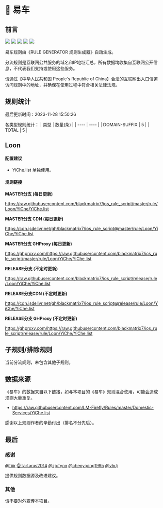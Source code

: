 # 🧸 易车

## 前言

![](https://shields.io/badge/-移除重复规则-ff69b4) ![](https://shields.io/badge/-DOMAIN与DOMAIN--SUFFIX合并-green) ![](https://shields.io/badge/-DOMAIN--SUFFIX间合并-critical) ![](https://shields.io/badge/-DOMAIN--SUFFIX与DOMAIN--KEYWORD合并-blue) ![](https://shields.io/badge/-IP--CIDR(6)合并-blueviolet) 

易车规则由《RULE GENERATOR 规则生成器》自动生成。

分流规则是互联网公共服务的域名和IP地址汇总，所有数据均收集自互联网公开信息，不代表我们支持或使用这些服务。

请通过【中华人民共和国 People's Republic of China】合法的互联网出入口信道访问规则中的地址，并确保在使用过程中符合相关法律法规。

## 规则统计

最后更新时间：2023-11-28 15:50:26

各类型规则统计：
| 类型 | 数量(条)  | 
| ---- | ----  |
| DOMAIN-SUFFIX | 5  | 
| TOTAL | 5  | 


## Loon 

#### 配置建议
- YiChe.list 单独使用。

#### 规则链接
**MASTER分支 (每日更新)**

https://raw.githubusercontent.com/blackmatrix7/ios_rule_script/master/rule/Loon/YiChe/YiChe.list

**MASTER分支 CDN (每日更新)**

https://cdn.jsdelivr.net/gh/blackmatrix7/ios_rule_script@master/rule/Loon/YiChe/YiChe.list

**MASTER分支 GHProxy (每日更新)**

https://ghproxy.com/https://raw.githubusercontent.com/blackmatrix7/ios_rule_script/master/rule/Loon/YiChe/YiChe.list

**RELEASE分支 (不定时更新)**

https://raw.githubusercontent.com/blackmatrix7/ios_rule_script/release/rule/Loon/YiChe/YiChe.list

**RELEASE分支CDN (不定时更新)**

https://cdn.jsdelivr.net/gh/blackmatrix7/ios_rule_script@release/rule/Loon/YiChe/YiChe.list

**RELEASE分支 GHProxy (不定时更新)**

https://ghproxy.com/https://raw.githubusercontent.com/blackmatrix7/ios_rule_script/release/rule/Loon/YiChe/YiChe.list

## 子规则/排除规则


当前分流规则，未包含其他子规则。

## 数据来源

《易车》的数据来自以下链接，如与本项目的《易车》规则混合使用，可能会造成规则大量重复。

- https://raw.githubusercontent.com/LM-Firefly/Rules/master/Domestic-Services/YiChe.list


感谢以上规则作者的辛勤付出（排名不分先后）。

## 最后

### 感谢

[@fiiir](https://github.com/fiiir) [@Tartarus2014](https://github.com/Tartarus2014) [@zjcfynn](https://github.com/zjcfynn) [@chenyiping1995](https://github.com/chenyiping1995) [@vhdj](https://github.com/vhdj)

提供规则数据源及改进建议。

### 其他

请不要对外宣传本项目。